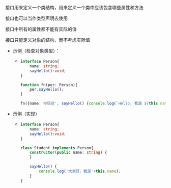 接口用来定义一个类结构，用来定义一个类中应该包含哪些属性和方法

接口也可以当作类型声明去使用

接口中所有的属性都不能有实际的值

接口只能定义对象的结构，而不考虑实际值

- 示例（检查对象类型）：

  - ```typescript
    interface Person{
        name: string;
        sayHello():void;
    }
    
    function fn(per: Person){
        per.sayHello();
    }
    
    fn({name:'孙悟空', sayHello() {console.log(`Hello, 我是 ${this.name}`)}});
    
    ```

- 示例（实现）

  - ```typescript
    interface Person{
        name: string;
        sayHello():void;
    }
    
    class Student implements Person{
        constructor(public name: string) {
        }
    
        sayHello() {
            console.log('大家好，我是'+this.name);
        }
    }
    ```
